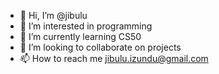 - 👋 Hi, I’m @jibulu
- 👀 I’m interested in programming
- 🌱 I’m currently learning CS50
- 💞️ I’m looking to collaborate on projects
- 📫 How to reach me jibulu.izundu@gmail.com

<!---
jibulu/jibulu is a ✨ special ✨ repository because its `README.md` (this file) appears on your GitHub profile.
You can click the Preview link to take a look at your changes.
--->
